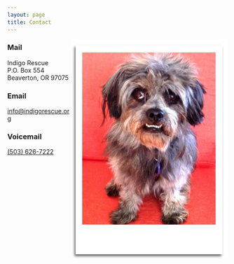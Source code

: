 ```yaml
---
layout: page
title: Contact
---
```



<img align="right" height="500" src="/assets/images/contact1.jpg">

### Mail

Indigo Rescue  
P.O. Box 554  
Beaverton, OR 97075  

### Email
<a href="mailto:info@indigorescue.org">info@indigorescue.org</a>

### Voicemail

<a href="tel:(503) 626-7222">(503) 626-7222</a>


